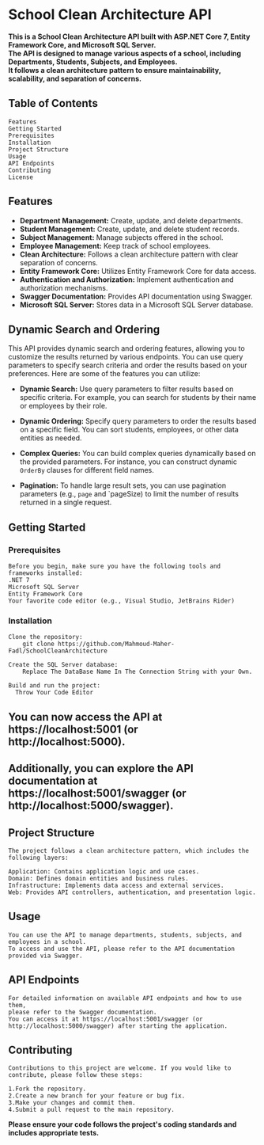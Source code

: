 # School Clean Architecture API
  **This is a School Clean Architecture API built with ASP.NET Core 7, Entity Framework Core, and Microsoft SQL Server.           
    The API is designed to manage various aspects of a school, including Departments, Students, Subjects, and Employees.    
    It follows a clean architecture pattern to ensure maintainability, scalability, and separation of concerns.**

  ## Table of Contents
    Features
    Getting Started
    Prerequisites
    Installation
    Project Structure
    Usage
    API Endpoints
    Contributing
    License
  
  ## Features
  - **Department Management:** Create, update, and delete departments.
  - **Student Management:** Create, update, and delete student records.
  - **Subject Management:** Manage subjects offered in the school.
  - **Employee Management:** Keep track of school employees.
  - **Clean Architecture:** Follows a clean architecture pattern with clear separation of concerns.
  - **Entity Framework Core:** Utilizes Entity Framework Core for data access.
  - **Authentication and Authorization:** Implement authentication and authorization mechanisms.
  - **Swagger Documentation:** Provides API documentation using Swagger.
  - **Microsoft SQL Server:** Stores data in a Microsoft SQL Server database.

  ## Dynamic Search and Ordering

  This API provides dynamic search and ordering features, allowing you to customize the results returned by various endpoints.
  You can use query parameters to specify search criteria and order the results based on your preferences.
  Here are some of the features you can utilize:
  
  - **Dynamic Search:** Use query parameters to filter results based on specific criteria.
                        For example, you can search for students by their name or employees by their role.
  
  - **Dynamic Ordering:** Specify query parameters to order the results based on a specific field.
                          You can sort students, employees, or other data entities as needed.
      
  - **Complex Queries:** You can build complex queries dynamically based on the provided parameters.
                         For instance, you can construct dynamic `OrderBy` clauses for different field names.
  
  - **Pagination:** To handle large result sets, you can use pagination parameters (e.g., `page` and `pageSize)
                        to limit the number of results returned in a single request.

  ## Getting Started
  ### Prerequisites
    Before you begin, make sure you have the following tools and frameworks installed:
    .NET 7
    Microsoft SQL Server
    Entity Framework Core
    Your favorite code editor (e.g., Visual Studio, JetBrains Rider)
    
  ### Installation
    Clone the repository:
        git clone https://github.com/Mahmoud-Maher-Fadl/SchoolCleanArchitecture
        
    Create the SQL Server database:
        Replace The DataBase Name In The Connection String with your Own.
    
    Build and run the project:
      Throw Your Code Editor


  ## You can now access the API at https://localhost:5001 (or http://localhost:5000).
  ## Additionally, you can explore the API documentation at https://localhost:5001/swagger (or http://localhost:5000/swagger).

  ## Project Structure
    The project follows a clean architecture pattern, which includes the following layers:
    
    Application: Contains application logic and use cases.
    Domain: Defines domain entities and business rules.
    Infrastructure: Implements data access and external services.
    Web: Provides API controllers, authentication, and presentation logic.
      
  ## Usage
    You can use the API to manage departments, students, subjects, and employees in a school.
    To access and use the API, please refer to the API documentation provided via Swagger.

  ## API Endpoints
    For detailed information on available API endpoints and how to use them,
    please refer to the Swagger documentation.
    You can access it at https://localhost:5001/swagger (or http://localhost:5000/swagger) after starting the application.

  ## Contributing
    Contributions to this project are welcome. If you would like to contribute, please follow these steps:

    1.Fork the repository.
    2.Create a new branch for your feature or bug fix.
    3.Make your changes and commit them.
    4.Submit a pull request to the main repository.
  **Please ensure your code follows the project's coding standards and includes appropriate tests.**





